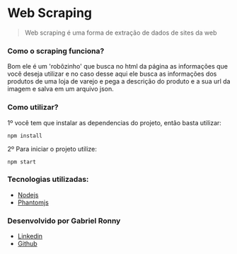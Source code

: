 # Web Scraping

> Web scraping é uma forma de extração de dados de sites da web

### Como o scraping funciona?

Bom ele é um 'robôzinho' que busca no html da página as informações
que você deseja utilizar e no caso desse aqui ele busca as informações dos produtos
de uma loja de varejo e pega a descrição do produto e a sua url da imagem e salva em um arquivo json.

### Como utilizar?

1º você tem que instalar as dependencias do projeto, então basta utilizar:
```
npm install
```
2º Para iniciar o projeto utilize:
```
npm start
```

### Tecnologias utilizadas:

* [Nodejs](https://nodejs.org/)
* [Phantomjs](http://phantomjs.org/)

### Desenvolvido por Gabriel Ronny

* [Linkedin](https://www.linkedin.com/in/gabrielronny/)
* [Github](https://github.com/gabrielronny)

